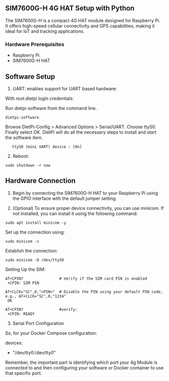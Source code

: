 ## SIM7600G-H 4G HAT Setup with Python

The SIM7600G-H is a compact 4G HAT module designed for Raspberry Pi. It offers high-speed cellular connectivity and GPS capabilities, making it ideal for IoT and tracking applications.

### Hardware Prerequisites

- Raspberry Pi.
- SIM7600G-H HAT


## Software Setup

1. UART: enables support for UART based hardware:

With root:dietpi login credentials:

Run dietpi-software from the command line.

```
dietpi-software
```
Browse DietPi-Config > Advanced Options > Serial/UART. Choose ttyS0. Finally select OK. DietPi will do all the necessary steps to install and start the software item.


```
   ttyS0 (mini UART) device : [On] 

```

2. Reboot:

```
sudo shutdown -r now

```


## Hardware Connection

1. Begin by connecting the SIM7600G-H HAT to your Raspberry Pi using the GPIO interface with the default jumper setting. 

2. (Optional) To ensure proper device connectivity, you can use minicom. If not installed, you can install it using the following command:


```
sudo apt install minicom -y

```

Set up the connection using:

```
sudo minicom -s

```

Establish the connection:


```
sudo minicom -D /dev/ttyS0

```

Setting Up the SIM:


```
AT+CPIN?                # Verify if the SIM card PIN is enabled
 +CPIN: SIM PIN

AT+CLCK="SC",0,"<PIN>"  # Disable the PIN using your default PIN code, e.g., AT+CLCK="SC",0,"1234"
 OK

AT+CPIN?                #verify:
 +CPIN: READY

```


3. Serial Port Configuration

So, for your Docker Compose configuration:

devices:
  - "/dev/tty0:/dev/tty0"


Remember, the important part is identifying which port your 4g Module is connected to and then configuring your software or Docker container to use that specific port.

